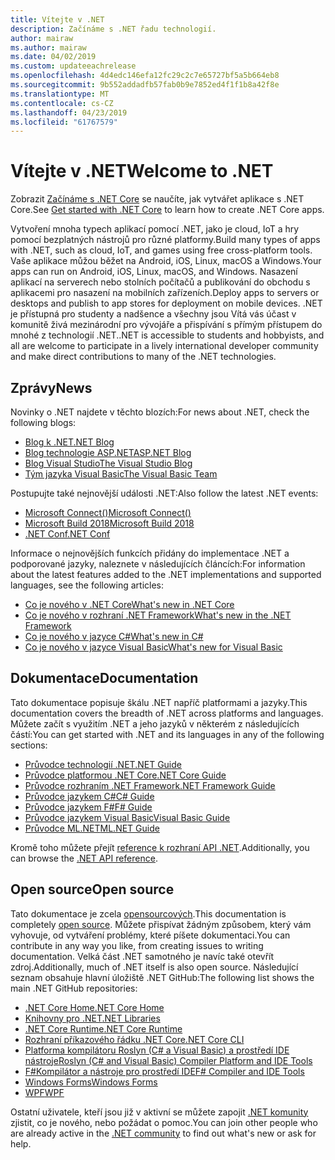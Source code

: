 ```yaml
---
title: Vítejte v .NET
description: Začínáme s .NET řadu technologií.
author: mairaw
ms.author: mairaw
ms.date: 04/02/2019
ms.custom: updateeachrelease
ms.openlocfilehash: 4d4edc146efa12fc29c2c7e65727bf5a5b664eb8
ms.sourcegitcommit: 9b552addadfb57fab0b9e7852ed4f1f1b8a42f8e
ms.translationtype: MT
ms.contentlocale: cs-CZ
ms.lasthandoff: 04/23/2019
ms.locfileid: "61767579"
---
```

# <a name="welcome-to-net"></a><span data-ttu-id="272fb-103">Vítejte v .NET</span><span class="sxs-lookup"><span data-stu-id="272fb-103">Welcome to .NET</span></span>

<span data-ttu-id="272fb-104">Zobrazit [Začínáme s .NET Core](core/get-started.md) se naučíte, jak vytvářet aplikace s .NET Core.</span><span class="sxs-lookup"><span data-stu-id="272fb-104">See [Get started with .NET Core](core/get-started.md) to learn how to create .NET Core apps.</span></span>

<span data-ttu-id="272fb-105">Vytvoření mnoha typech aplikací pomocí .NET, jako je cloud, IoT a hry pomocí bezplatných nástrojů pro různé platformy.</span><span class="sxs-lookup"><span data-stu-id="272fb-105">Build many types of apps with .NET, such as cloud, IoT, and games using free cross-platform tools.</span></span> <span data-ttu-id="272fb-106">Vaše aplikace můžou běžet na Android, iOS, Linux, macOS a Windows.</span><span class="sxs-lookup"><span data-stu-id="272fb-106">Your apps can run on Android, iOS, Linux, macOS, and Windows.</span></span> <span data-ttu-id="272fb-107">Nasazení aplikací na serverech nebo stolních počítačů a publikování do obchodu s aplikacemi pro nasazení na mobilních zařízeních.</span><span class="sxs-lookup"><span data-stu-id="272fb-107">Deploy apps to servers or desktops and publish to app stores for deployment on mobile devices.</span></span> <span data-ttu-id="272fb-108">.NET je přístupná pro studenty a nadšence a všechny jsou Vítá vás účast v komunitě živá mezinárodní pro vývojáře a přispívání s přímým přístupem do mnohé z technologií .NET.</span><span class="sxs-lookup"><span data-stu-id="272fb-108">.NET is accessible to students and hobbyists, and all are welcome to participate in a lively international developer community and make direct contributions to many of the .NET technologies.</span></span>

## <a name="news"></a><span data-ttu-id="272fb-109">Zprávy</span><span class="sxs-lookup"><span data-stu-id="272fb-109">News</span></span>

<span data-ttu-id="272fb-110">Novinky o .NET najdete v těchto blozích:</span><span class="sxs-lookup"><span data-stu-id="272fb-110">For news about .NET, check the following blogs:</span></span>

- [<span data-ttu-id="272fb-111">Blog k .NET</span><span class="sxs-lookup"><span data-stu-id="272fb-111">.NET Blog</span></span>](https://devblogs.microsoft.com/dotnet/)
- [<span data-ttu-id="272fb-112">Blog technologie ASP.NET</span><span class="sxs-lookup"><span data-stu-id="272fb-112">ASP.NET Blog</span></span>](https://devblogs.microsoft.com/aspnet/)
- [<span data-ttu-id="272fb-113">Blog Visual Studio</span><span class="sxs-lookup"><span data-stu-id="272fb-113">The Visual Studio Blog</span></span>](https://devblogs.microsoft.com/visualstudio/)
- [<span data-ttu-id="272fb-114">Tým jazyka Visual Basic</span><span class="sxs-lookup"><span data-stu-id="272fb-114">The Visual Basic Team</span></span>](https://devblogs.microsoft.com/vbteam/)

<span data-ttu-id="272fb-115">Postupujte také nejnovější události .NET:</span><span class="sxs-lookup"><span data-stu-id="272fb-115">Also follow the latest .NET events:</span></span>

- [<span data-ttu-id="272fb-116">Microsoft Connect()</span><span class="sxs-lookup"><span data-stu-id="272fb-116">Microsoft Connect()</span></span>](https://www.microsoft.com/connectevent)
- [<span data-ttu-id="272fb-117">Microsoft Build 2018</span><span class="sxs-lookup"><span data-stu-id="272fb-117">Microsoft Build 2018</span></span>](https://channel9.msdn.com/Events/Build/2018)
- [<span data-ttu-id="272fb-118">.NET Conf</span><span class="sxs-lookup"><span data-stu-id="272fb-118">.NET Conf</span></span>](https://www.dotnetconf.net/)

<span data-ttu-id="272fb-119">Informace o nejnovějších funkcích přidány do implementace .NET a podporované jazyky, naleznete v následujících článcích:</span><span class="sxs-lookup"><span data-stu-id="272fb-119">For information about the latest features added to the .NET implementations and supported languages, see the following articles:</span></span>

- [<span data-ttu-id="272fb-120">Co je nového v .NET Core</span><span class="sxs-lookup"><span data-stu-id="272fb-120">What's new in .NET Core</span></span>](core/whats-new/index.md)
- [<span data-ttu-id="272fb-121">Co je nového v rozhraní .NET Framework</span><span class="sxs-lookup"><span data-stu-id="272fb-121">What's new in the .NET Framework</span></span>](framework/whats-new/index.md)
- [<span data-ttu-id="272fb-122">Co je nového v jazyce C#</span><span class="sxs-lookup"><span data-stu-id="272fb-122">What's new in C#</span></span>](csharp/whats-new/index.md)
- [<span data-ttu-id="272fb-123">Co je nového v jazyce Visual Basic</span><span class="sxs-lookup"><span data-stu-id="272fb-123">What's new for Visual Basic</span></span>](visual-basic/getting-started/whats-new.md)

## <a name="documentation"></a><span data-ttu-id="272fb-124">Dokumentace</span><span class="sxs-lookup"><span data-stu-id="272fb-124">Documentation</span></span>

<span data-ttu-id="272fb-125">Tato dokumentace popisuje škálu .NET napříč platformami a jazyky.</span><span class="sxs-lookup"><span data-stu-id="272fb-125">This documentation covers the breadth of .NET across platforms and languages.</span></span> <span data-ttu-id="272fb-126">Můžete začít s využitím .NET a jeho jazyků v některém z následujících částí:</span><span class="sxs-lookup"><span data-stu-id="272fb-126">You can get started with .NET and its languages in any of the following sections:</span></span>

- [<span data-ttu-id="272fb-127">Průvodce technologií .NET</span><span class="sxs-lookup"><span data-stu-id="272fb-127">.NET Guide</span></span>](standard/index.md)
- [<span data-ttu-id="272fb-128">Průvodce platformou .NET Core</span><span class="sxs-lookup"><span data-stu-id="272fb-128">.NET Core Guide</span></span>](core/index.md)
- [<span data-ttu-id="272fb-129">Průvodce rozhraním .NET Framework</span><span class="sxs-lookup"><span data-stu-id="272fb-129">.NET Framework Guide</span></span>](framework/index.md)
- [<span data-ttu-id="272fb-130">Průvodce jazykem C#</span><span class="sxs-lookup"><span data-stu-id="272fb-130">C# Guide</span></span>](csharp/index.md)
- [<span data-ttu-id="272fb-131">Průvodce jazykem F#</span><span class="sxs-lookup"><span data-stu-id="272fb-131">F# Guide</span></span>](fsharp/index.md)
- [<span data-ttu-id="272fb-132">Průvodce jazykem Visual Basic</span><span class="sxs-lookup"><span data-stu-id="272fb-132">Visual Basic Guide</span></span>](visual-basic/index.md)
- [<span data-ttu-id="272fb-133">Průvodce ML.NET</span><span class="sxs-lookup"><span data-stu-id="272fb-133">ML.NET Guide</span></span>](machine-learning/index.yml)

<span data-ttu-id="272fb-134">Kromě toho můžete přejít [reference k rozhraní API .NET](/dotnet/api).</span><span class="sxs-lookup"><span data-stu-id="272fb-134">Additionally, you can browse the [.NET API reference](/dotnet/api).</span></span>

## <a name="open-source"></a><span data-ttu-id="272fb-135">Open source</span><span class="sxs-lookup"><span data-stu-id="272fb-135">Open source</span></span>

<span data-ttu-id="272fb-136">Tato dokumentace je zcela [opensourcových](https://github.com/dotnet/docs).</span><span class="sxs-lookup"><span data-stu-id="272fb-136">This documentation is completely [open source](https://github.com/dotnet/docs).</span></span> <span data-ttu-id="272fb-137">Můžete přispívat žádným způsobem, který vám vyhovuje, od vytváření problémy, které píšete dokumentaci.</span><span class="sxs-lookup"><span data-stu-id="272fb-137">You can contribute in any way you like, from creating issues to writing documentation.</span></span> <span data-ttu-id="272fb-138">Velká část .NET samotného je navíc také otevřít zdroj.</span><span class="sxs-lookup"><span data-stu-id="272fb-138">Additionally, much of .NET itself is also open source.</span></span> <span data-ttu-id="272fb-139">Následující seznam obsahuje hlavní úložiště .NET GitHub:</span><span class="sxs-lookup"><span data-stu-id="272fb-139">The following list shows the main .NET GitHub repositories:</span></span>

- [<span data-ttu-id="272fb-140">.NET Core Home</span><span class="sxs-lookup"><span data-stu-id="272fb-140">.NET Core Home</span></span>](https://github.com/dotnet/core)
- [<span data-ttu-id="272fb-141">Knihovny pro .NET</span><span class="sxs-lookup"><span data-stu-id="272fb-141">.NET Libraries</span></span>](https://github.com/dotnet/corefx)
- [<span data-ttu-id="272fb-142">.NET Core Runtime</span><span class="sxs-lookup"><span data-stu-id="272fb-142">.NET Core Runtime</span></span>](https://github.com/dotnet/coreclr)
- [<span data-ttu-id="272fb-143">Rozhraní příkazového řádku .NET Core</span><span class="sxs-lookup"><span data-stu-id="272fb-143">.NET Core CLI</span></span>](https://github.com/dotnet/cli)
- [<span data-ttu-id="272fb-144">Platforma kompilátoru Roslyn (C# a Visual Basic) a prostředí IDE nástroje</span><span class="sxs-lookup"><span data-stu-id="272fb-144">Roslyn (C# and Visual Basic) Compiler Platform and IDE Tools</span></span>](https://github.com/dotnet/roslyn)
- [<span data-ttu-id="272fb-145">F#Kompilátor a nástroje pro prostředí IDE</span><span class="sxs-lookup"><span data-stu-id="272fb-145">F# Compiler and IDE Tools</span></span>](https://github.com/microsoft/visualfsharp)
- [<span data-ttu-id="272fb-146">Windows Forms</span><span class="sxs-lookup"><span data-stu-id="272fb-146">Windows Forms</span></span>](https://github.com/dotnet/winforms)
- [<span data-ttu-id="272fb-147">WPF</span><span class="sxs-lookup"><span data-stu-id="272fb-147">WPF</span></span>](https://github.com/dotnet/wpf)

<span data-ttu-id="272fb-148">Ostatní uživatele, kteří jsou již v aktivní se můžete zapojit [.NET komunity](https://www.microsoft.com/net/community) zjistit, co je nového, nebo požádat o pomoc.</span><span class="sxs-lookup"><span data-stu-id="272fb-148">You can join other people who are already active in the [.NET community](https://www.microsoft.com/net/community) to find out what's new or ask for help.</span></span>